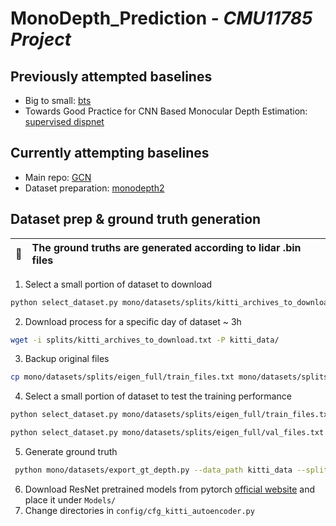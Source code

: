MonoDepth_Prediction - *CMU11785 Project*
======


## Previously attempted baselines
* Big to small: [bts](https://github.com/cleinc/bts)
* Towards Good Practice for CNN Based Monocular Depth Estimation: [supervised dispnet](https://github.com/zenithfang/supervised_dispnet)
## Currently attempting baselines
* Main repo: [GCN](https://github.com/ArminMasoumian/GCNDepth)
* Dataset preparation: [monodepth2](https://github.com/nianticlabs/monodepth2)
## Dataset prep & ground truth generation
| :memo:        | The ground truths are generated according to lidar .bin files        |
|---------------|:------------------------|
1. Select a small portion of dataset to download
```bash
python select_dataset.py mono/datasets/splits/kitti_archives_to_download.txt
```
2. Download process for a specific day of dataset ~ 3h
```bash
wget -i splits/kitti_archives_to_download.txt -P kitti_data/
```
3. Backup original files
```bash
cp mono/datasets/splits/eigen_full/train_files.txt mono/datasets/splits/eigen_full/train_files_ori.txt
```
4. Select a small portion of dataset to test the training performance
```bash
python select_dataset.py mono/datasets/splits/eigen_full/train_files.txt
```
```bash
python select_dataset.py mono/datasets/splits/eigen_full/val_files.txt
```
5. Generate ground truth
```bash
 python mono/datasets/export_gt_depth.py --data_path kitti_data --split eigen 
```
6. Download ResNet pretrained models from pytorch [official website](https://pytorch.org/vision/0.8/_modules/torchvision/models/resnet.html) and place it under `Models/`
7. Change directories in `config/cfg_kitti_autoencoder.py`
